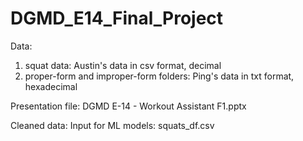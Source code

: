 # DGMD_E14_Final_Project

Data:
1. squat data: Austin's data in csv format, decimal
2. proper-form and improper-form folders: Ping's data in txt format, hexadecimal

Presentation file:
DGMD E-14 - Workout Assistant F1.pptx

Cleaned data: Input for ML models:
squats_df.csv
